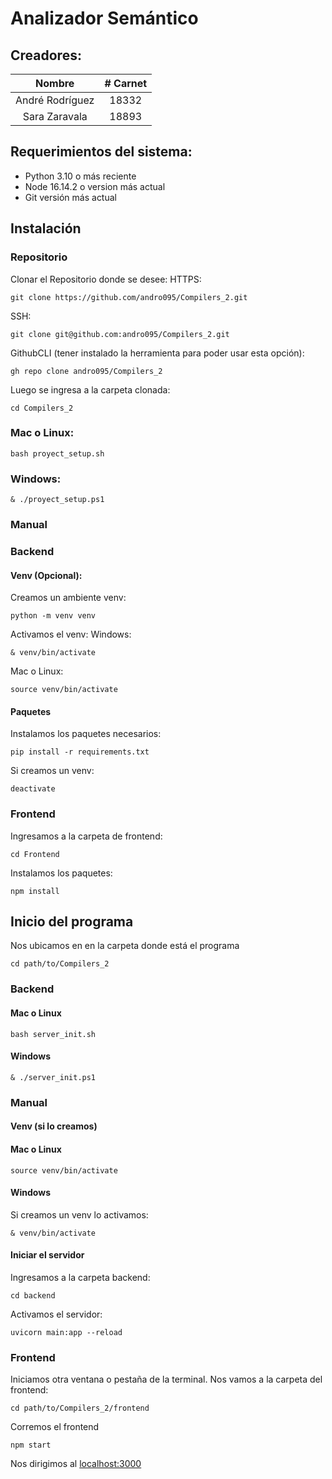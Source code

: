 # Analizador Semántico

## Creadores:
|      Nombre     | # Carnet |
|:---------------:|:--------:|
| André Rodríguez |   18332  |
|  Sara Zaravala  |   18893  |

## Requerimientos del sistema:
- Python 3.10 o más reciente
- Node 16.14.2 o version más actual
- Git versión más actual

## Instalación
### Repositorio
Clonar el Repositorio donde se desee:
HTTPS: 
```
git clone https://github.com/andro095/Compilers_2.git
```

SSH:
```
git clone git@github.com:andro095/Compilers_2.git
```

GithubCLI (tener instalado la herramienta para poder usar esta opción):
```
gh repo clone andro095/Compilers_2
```

Luego se ingresa a la carpeta clonada:
```
cd Compilers_2
```
### Mac o Linux:
```
bash proyect_setup.sh
```
### Windows:

```
& ./proyect_setup.ps1
```
### Manual
### Backend
#### Venv (Opcional):
Creamos un ambiente venv:
```
python -m venv venv 
```

Activamos el venv:
Windows: 
```
& venv/bin/activate
```

Mac o Linux:
```
source venv/bin/activate
```

#### Paquetes
Instalamos los paquetes necesarios:
```
pip install -r requirements.txt
```

Si creamos un venv:
```
deactivate
```

### Frontend
Ingresamos a la carpeta de frontend:
```
cd Frontend
```

Instalamos los paquetes:
```
npm install
```

## Inicio del programa
Nos ubicamos en en la carpeta donde está el programa
```
cd path/to/Compilers_2
```

### Backend
#### Mac o Linux
```
bash server_init.sh
```
#### Windows
```
& ./server_init.ps1
```

### Manual
#### Venv (si lo creamos)
#### Mac o Linux
```
source venv/bin/activate
```

#### Windows
Si creamos un venv lo activamos:
```
& venv/bin/activate
```

#### Iniciar el servidor
Ingresamos a la carpeta backend:
```
cd backend
```

Activamos el servidor:
```
uvicorn main:app --reload
```

### Frontend
Iniciamos otra ventana o pestaña de la terminal. Nos vamos a la carpeta del frontend:
```
cd path/to/Compilers_2/frontend
```

Corremos el frontend
```
npm start
```

Nos dirigimos al [localhost:3000](http://localhost:3000)